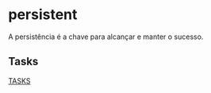 # persistent
A persistência é a chave para alcançar e manter o sucesso.

## Tasks

[TASKS](./todo.md) 